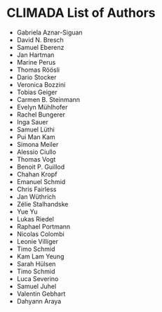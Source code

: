 # CLIMADA List of Authors

* Gabriela Aznar-Siguan
* David N. Bresch
* Samuel Eberenz
* Jan Hartman
* Marine Perus
* Thomas Röösli
* Dario Stocker
* Veronica Bozzini
* Tobias Geiger
* Carmen B. Steinmann
* Evelyn Mühlhofer
* Rachel Bungerer
* Inga Sauer
* Samuel Lüthi
* Pui Man Kam
* Simona Meiler
* Alessio Ciullo
* Thomas Vogt
* Benoit P. Guillod
* Chahan Kropf
* Emanuel Schmid
* Chris Fairless
* Jan Wüthrich
* Zélie Stalhandske
* Yue Yu
* Lukas Riedel
* Raphael Portmann
* Nicolas Colombi
* Leonie Villiger
* Timo Schmid
* Kam Lam Yeung
* Sarah Hülsen
* Timo Schmid
* Luca Severino
* Samuel Juhel
* Valentin Gebhart
* Dahyann Araya
